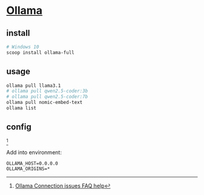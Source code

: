 # [Ollama](https://ollama.com/)

## install

```sh
# Windows 10
scoop install ollama-full
```

## usage

```sh
ollama pull llama3.1
# ollama pull qwen2.5-coder:3b
# ollama pull qwen2.5-coder:7b
ollama pull nomic-embed-text
ollama list
```

## config

[^1]

Add into environment:

```
OLLAMA_HOST=0.0.0.0
OLLAMA_ORIGINS=*
```

[^1]: [Ollama Connection issues FAQ help](https://github.com/Mintplex-Labs/anything-llm/issues/1640)
